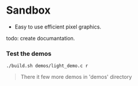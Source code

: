 # Sandbox
* Easy to use efficient pixel graphics.

todo: create documantation.

### Test the demos
```
./build.sh demos/light_demo.c r
```
> There it few more demos in 'demos' directory
